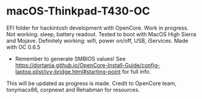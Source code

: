 # macOS-Thinkpad-T430-OC
EFI folder for hackintosh development with OpenCore. Work in progress.
Not working: sleep, battery readout. Tested to boot with MacOS High Sierra and Mojave.
Definitely working: wifi, power on/off, USB, iServices.
Made with OC 0.6.5
- Remember to generate SMBIOS values! See https://dortania.github.io/OpenCore-Install-Guide/config-laptop.plist/ivy-bridge.html#starting-point for full info.

This will be updated as progress is made. Credit to OpenCore team, tonymacx86, corpnewt and Rehabman for resources.

